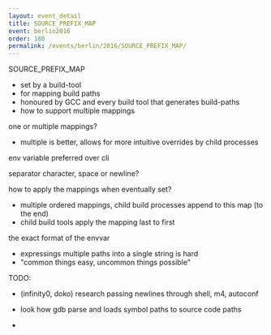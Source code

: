 ```yaml
---
layout: event_detail
title: SOURCE_PREFIX_MAP
event: berlin2016
order: 180
permalink: /events/berlin/2016/SOURCE_PREFIX_MAP/
---
```


SOURCE_PREFIX_MAP
- set by a build-tool
- for mapping build paths
- honoured by GCC and every build tool that generates build-paths
- how to support multiple mappings

one or multiple mappings?
- multiple is better, allows for more intuitive overrides by child processes

env variable preferred over cli

separator character, space or newline?

how to apply the mappings when eventually set?
- multiple ordered mappings, child build processes append to this map (to the end)
- child build tools apply the mapping last to first

the exact format of the envvar
- expressings multiple paths into a single string is hard
- "common things easy, uncommon things possible"

TODO:
- (infinity0, doko) research passing newlines through shell, m4, autoconf
- look how gdb parse and loads symbol paths to source code paths

-
